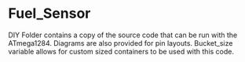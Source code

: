 # Fuel_Sensor
DIY Folder contains a copy of the source code that can be run with the ATmega1284. Diagrams are also provided for pin layouts.
Bucket_size variable allows for custom sized containers to be used with this code.
